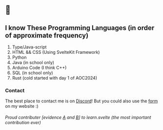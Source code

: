 #  👀
## I know These Programming Languages (in order of approximate frequency)
1. Type/Java-script
2. HTML && CSS (Using SvelteKit Framework)
3. Python
4. Java (in school only)
5. Arduino Code (I think C++)
6. SQL (in school only)
7. Rust (cold started with day 1 of AOC2024)

### Contact 
The best place to contact me is on [Discord](https://discord.com/users/578620425060483072)! But you could also use the [form](https://floschy.dev/#contact) on my website :)

###### Proud contributer [evidence [A](https://github.com/sveltejs/learn.svelte.dev/pull/419) and [B](https://github.com/sveltejs/site-kit/commit/0a62dd83db652a65fbefb81edb68a0b9712a6497)] to learn.svelte (the most important contribution ever) 
